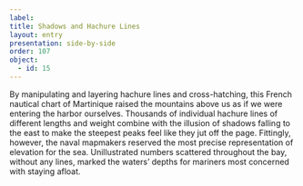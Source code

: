 ```yaml
---
label: 
title: Shadows and Hachure Lines 
layout: entry
presentation: side-by-side
order: 107
object:
  - id: 15
---
```

By manipulating and layering hachure lines and cross-hatching, this French nautical chart of Martinique raised the mountains above us as if we were entering the harbor ourselves. Thousands of individual hachure lines of different lengths and weight combine with the illusion of shadows falling to the east to make the steepest peaks feel like they jut off the page. Fittingly, however, the naval mapmakers reserved the most precise representation of elevation for the sea. Unillustrated numbers scattered throughout the bay, without any lines, marked the waters’ depths for mariners most concerned with staying afloat. 

 


 